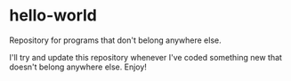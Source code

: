 # hello-world
Repository for programs that don't belong anywhere else.

I'll try and update this repository whenever I've coded something new that doesn't belong anywhere else. Enjoy!
